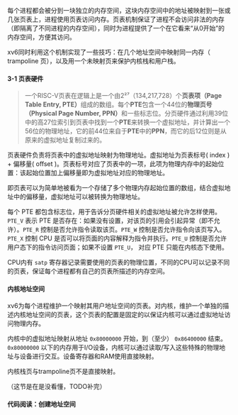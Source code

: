 每个进程都会被分到一块独立的内存空间，这块内存空间中的地址被映射到一张或几张页表上，进程使用页表访问内存。页表机制保证了进程不会访问非法的内存（即隔离了不同进程的内存空间），同时为进程提供了一个在它看来“从0开始”的内存空间，方便其访问。

xv6同时利用这个机制实现了一些技巧：在几个地址空间中映射同一内存（ trampoline 页），以及用一个未映射页来保护内核栈和用户栈。

#### 3-1 页表硬件
> 一个RISC-V页表在逻辑上是一个由2²⁷（134,217,728）个<b>页表项（Page Table Entry, PTE）</b>组成的数组。每个**PTE**包含一个44位的<b>物理页号（Physical Page Number, PPN）</b>和一些标志位。分页硬件通过利用39位中的高27位索引到页表中找到一个**PTE**来转换一个虚拟地址，并计算出一个56位的物理地址，它的前44位来自于**PTE**中的**PPN**，而它的后12位则是从原来的虚拟地址复制过来的。

页表硬件负责将页表中的虚拟地址映射为物理地址。虚拟地址为页表标号( index ) + 偏移量( offset )。页表标号对应了页表中的一项，此项为物理内存中的起始位置：该起始位置加上偏移量即为虚拟地址对应的物理地址。

即页表可以为简单地被看为一个存储了多个物理内存起始位置的数组，结合虚拟地址中的偏移量，虚拟地址可以被转换为物理地址。

每个 PTE 都包含标志位，用于告诉分页硬件相关的虚拟地址被允许怎样使用。`PTE_V` 表示 PTE 是否存在：如果没有设置，对该页的引用会引起异常（即不允许）。`PTE_R` 控制是否允许指令读取该页。`PTE_W` 控制是否允许指令向该页写入。`PTE_X` 控制 CPU 是否可以将页面的内容解释为指令并执行。`PTE_U` 控制是否允许用户态下的指令访问页面；如果不设置 `PTE_U`， 对应 PTE 只能在内核态下使用。

CPU内有 `satp` 寄存器记录需要使用的页表的物理位置，不同的CPU可以记录不同的页表，保证每个进程都有自己的页表所描述的内存空间。

#### 内核地址空间

xv6为每个进程维护一个映射其用户地址空间的页表。对内核，维护一个单独的描述内核地址空间的页表，这个页表的配置是固定的以保证内核可以通过虚拟地址访问物理内存。

内核中的虚拟地址映射从地址 `0x80000000` 开始，到（至少） `0x86400000` 结束。 `0x80000000` 以下的内存用于I/O设备，内核可以通过读取/写入这些特殊的物理地址与设备进行交互。设备寄存器和RAM使用直接映射。

内核栈页与trampoline页不是直接映射。

（这节是在是没看懂，TODO补完）

#### 代码阅读：创建地址空间

